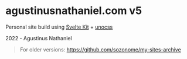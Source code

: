 # agustinusnathaniel.com v5

Personal site build using [Svelte Kit](https://kit.svelte.dev) + [unocss](https://unocss.antfu.me)

2022 - Agustinus Nathaniel

> For older versions: https://github.com/sozonome/my-sites-archive
